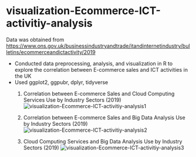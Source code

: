 # visualization-Ecommerce-ICT-activitiy-analysis
Data was obtained from https://www.ons.gov.uk/businessindustryandtrade/itandinternetindustry/bulletins/ecommerceandictactivity/2019 

- Conducted data preprocessing, analysis, and visualization in R to explore the correlation between E-commerce sales and ICT activities in the UK
- Used ggplot2, ggpubr, dplyr, tidyverse
  1. Correlation between E-commerce Sales and Cloud Computing Services Use by Industry Sectors (2019)
     ![visualization-Ecommerce-ICT-activitiy-analysis1](https://github.com/youngmin-jin/visualization-Ecommerce-ICT-activitiy-analysis/assets/135728064/7c7eda2c-b9b6-483f-b56b-4ee01392d192)
     
  2. Correlation between E-commerce Sales and Big Data Analysis Use by Industry Sectors (2019)
![visualization-Ecommerce-ICT-activitiy-analysis2](https://github.com/youngmin-jin/visualization-Ecommerce-ICT-activitiy-analysis/assets/135728064/c531c4da-4768-424f-9bbe-1aaf3be01474)

  3. Cloud Computing Services and Big Data Analysis Use by Industry Sectors (2019)
![visualization-Ecommerce-ICT-activitiy-analysis3](https://github.com/youngmin-jin/visualization-Ecommerce-ICT-activitiy-analysis/assets/135728064/437ea61c-3a61-4ae7-847b-6c3162b632aa)
